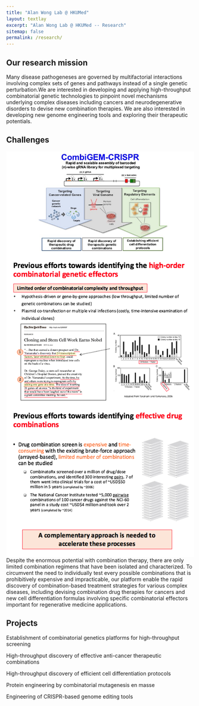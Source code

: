 ```yaml
---
title: "Alan Wong Lab @ HKUMed"
layout: textlay
excerpt: "Alan Wong Lab @ HKUMed -- Research"
sitemap: false
permalink: /research/
---
```


## Our research mission

Many disease pathogeneses are governed by multifactorial interactions involving complex sets of genes and pathways instead of a single genetic perturbation.We are interested in developing and applying high-throughput combinatorial genetic technologies to pinpoint novel mechanisms underlying complex diseases including cancers and neurodegenerative disorders to devise new combination therapies. We are also interested in developing new genome engineering tools and exploring their therapeutic potentials.

## Challenges
<img align="center" display="block" margin="auto" src="/images/misc/platform.jpg">
<img align="center" margin="auto" display="block" src="/images/misc/prev.png">
<img align="center" margin="auto" display="block" src="/images/misc/drugs.png">
Despite the enormous potential with combination therapy, there are only limited combination regimens that have been isolated and characterized. 
To circumvent the need to individually test every possible combinations that is prohibitively expensive and impracticable, our platform enable the rapid discovery of combination-based treatment strategies for various complex diseases, including devising combination drug therapies for cancers and new cell differentiation formulas involving specific combinatorial effectors important for regenerative medicine applications.

## Projects
Establishment of combinatorial genetics platforms for high-throughput screening


High-throughput discovery of effective anti-cancer therapeutic combinations


High-throughput discovery of efficient cell differentiation protocols


Protein engineering by combinatorial mutagenesis en masse


Engineering of CRISPR-based genome editing tools



